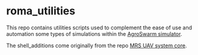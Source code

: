 # roma_utilities

This repo contains utilities scripts used to complement the ease of use and automation some types of simulations within the [AgroSwarm simulator](https://github.com/CSCarbone07/roma_quad_ai).

The shell_additions come originally from the repo [MRS UAV system core](https://github.com/ctu-mrs/uav_core).
